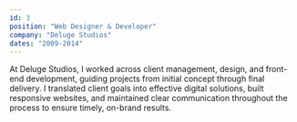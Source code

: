 ```yaml
---
id: 3
position: "Web Designer & Developer"
company: "Deluge Studios"
dates: "2009-2014"
---
```


At Deluge Studios, I worked across client management, design, and front-end development, guiding projects from initial concept through final delivery. I translated client goals into effective digital solutions, built responsive websites, and maintained clear communication throughout the process to ensure timely, on-brand results.